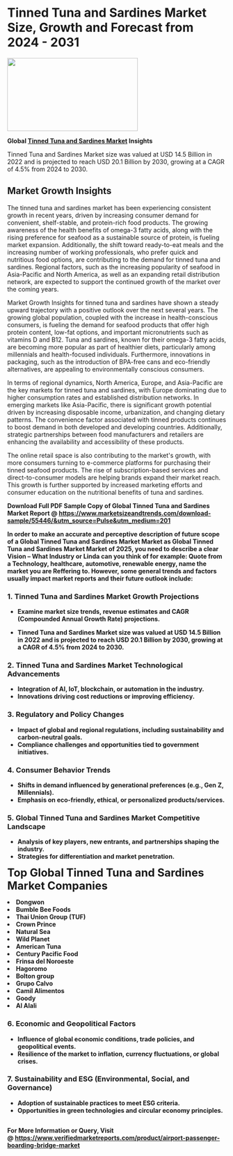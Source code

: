 <H1>Tinned Tuna and Sardines Market Size, Growth and Forecast from 2024 - 2031</H1><img class="aligncenter size-medium wp-image-584254" src="https://thirdeyenews.in/wp-content/uploads/2024/09/Global-Market-Research-300x168.jpeg" alt="" width="300" height="168" /><p><strong>Global&nbsp;<a href="https://www.marketsizeandtrends.com/download-sample/55446/&amp;utm_source=Pulse&amp;utm_medium=201">Tinned Tuna and Sardines Market</a> Insights</strong></p><p>Tinned Tuna and Sardines Market size was valued at USD 14.5 Billion in 2022 and is projected to reach USD 20.1 Billion by 2030, growing at a CAGR of 4.5% from 2024 to 2030.</p><p><h2>Market Growth Insights</h2> <p>The tinned tuna and sardines market has been experiencing consistent growth in recent years, driven by increasing consumer demand for convenient, shelf-stable, and protein-rich food products. The growing awareness of the health benefits of omega-3 fatty acids, along with the rising preference for seafood as a sustainable source of protein, is fueling market expansion. Additionally, the shift toward ready-to-eat meals and the increasing number of working professionals, who prefer quick and nutritious food options, are contributing to the demand for tinned tuna and sardines. Regional factors, such as the increasing popularity of seafood in Asia-Pacific and North America, as well as an expanding retail distribution network, are expected to support the continued growth of the market over the coming years.</p> <p><strong></strong></p> <p>Market Growth Insights for tinned tuna and sardines have shown a steady upward trajectory with a positive outlook over the next several years. The growing global population, coupled with the increase in health-conscious consumers, is fueling the demand for seafood products that offer high protein content, low-fat options, and important micronutrients such as vitamins D and B12. Tuna and sardines, known for their omega-3 fatty acids, are becoming more popular as part of healthier diets, particularly among millennials and health-focused individuals. Furthermore, innovations in packaging, such as the introduction of BPA-free cans and eco-friendly alternatives, are appealing to environmentally conscious consumers.</p> <p>In terms of regional dynamics, North America, Europe, and Asia-Pacific are the key markets for tinned tuna and sardines, with Europe dominating due to higher consumption rates and established distribution networks. In emerging markets like Asia-Pacific, there is significant growth potential driven by increasing disposable income, urbanization, and changing dietary patterns. The convenience factor associated with tinned products continues to boost demand in both developed and developing countries. Additionally, strategic partnerships between food manufacturers and retailers are enhancing the availability and accessibility of these products.</p> <p>The online retail space is also contributing to the market's growth, with more consumers turning to e-commerce platforms for purchasing their tinned seafood products. The rise of subscription-based services and direct-to-consumer models are helping brands expand their market reach. This growth is further supported by increased marketing efforts and consumer education on the nutritional benefits of tuna and sardines.</p> <p><strong></p><p><span class=""><strong>Download Full PDF Sample Copy of Global Tinned Tuna and Sardines Market Report</strong> @ <a href="https://www.marketsizeandtrends.com/download-sample/55446/&amp;utm_source=Pulse&amp;utm_medium=201" target="_blank">https://www.marketsizeandtrends.com/download-sample/55446/&amp;utm_source=Pulse&amp;utm_medium=201</a></span></p><p>In order to make an accurate and perceptive description of future scope of a Global&nbsp;Tinned Tuna and Sardines Market Market as Global&nbsp;Tinned Tuna and Sardines Market Market of 2025, you need to describe a clear Vision &ndash; What Industry or Linda can you think of for example: Quote from a Technology, healthcare, automotive, renewable energy, name the market you are Reffering to. However, some general trends and factors usually impact market reports and their future outlook include:</p><h3>1.&nbsp;<strong>Tinned Tuna and Sardines Market Growth Projections</strong></h3><ul><li>Examine market size trends, revenue estimates and CAGR (Compounded Annual Growth Rate) projections.</li><li><p>Tinned Tuna and Sardines Market size was valued at USD 14.5 Billion in 2022 and is projected to reach USD 20.1 Billion by 2030, growing at a CAGR of 4.5% from 2024 to 2030.</p></li></ul><h3>2.&nbsp;<strong>Tinned Tuna and Sardines Market Technological Advancements</strong></h3><ul><li>Integration of AI, IoT, blockchain, or automation in the industry.</li><li>Innovations driving cost reductions or improving efficiency.</li></ul><h3>3.&nbsp;<strong>Regulatory and Policy Changes</strong></h3><ul><li>Impact of global and regional regulations, including sustainability and carbon-neutral goals.</li><li>Compliance challenges and opportunities tied to government initiatives.</li></ul><h3>4.&nbsp;<strong>Consumer Behavior Trends</strong></h3><ul><li>Shifts in demand influenced by generational preferences (e.g., Gen Z, Millennials).</li><li>Emphasis on eco-friendly, ethical, or personalized products/services.</li></ul><h3>5.&nbsp;<strong>Global Tinned Tuna and Sardines Market Competitive Landscape</strong></h3><ul><li>Analysis of key players, new entrants, and partnerships shaping the industry.</li><li>Strategies for differentiation and market penetration.</li></ul><p data-pm-slice="1 1 []"><span style="color: inherit; font-family: inherit; font-size: 25px;">Top Global Tinned Tuna and Sardines Market Companies</span></p><div class="" data-test-id=""><p><li>Dongwon</li><li> Bumble Bee Foods</li><li> Thai Union Group (TUF)</li><li> Crown Prince</li><li> Natural Sea</li><li> Wild Planet</li><li> American Tuna</li><li> Century Pacific Food</li><li> Frinsa del Noroeste</li><li> Hagoromo</li><li> Bolton group</li><li> Grupo Calvo</li><li> Camil Alimentos</li><li> Goody</li><li> Al Alali</li></p></div><h3>6.&nbsp;<strong>Economic and Geopolitical Factors</strong></h3><ul><li>Influence of global economic conditions, trade policies, and geopolitical events.</li><li>Resilience of the market to inflation, currency fluctuations, or global crises.</li></ul><h3>7.&nbsp;<strong>Sustainability and ESG (Environmental, Social, and Governance)</strong></h3><ul><li>Adoption of sustainable practices to meet ESG criteria.</li><li>Opportunities in green technologies and circular economy principles.</li></ul><h2><strong style="font-size: 14px;">For More Information or Query, Visit @&nbsp;</strong><a style="background-color: #ffffff; font-size: 14px;" href="https://www.marketsizeandtrends.com/report/tinned-tuna-and-sardines-market/" target="_blank">https://www.verifiedmarketreports.com/product/airport-passenger-boarding-bridge-market</a></h2>
